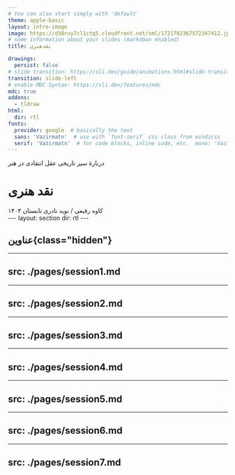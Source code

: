 ```yaml
---
# You can also start simply with 'default'
theme: apple-basic
layout: intro-image
image: https://d38ruy7cl1ctq5.cloudfront.net/sml/1721702367572347412.jpg?format=auto&blur=3
# some information about your slides (markdown enabled)
title: نقدهنری

drawings:
  persist: false
# slide transition: https://sli.dev/guide/animations.html#slide-transitions
transition: slide-left
# enable MDC Syntax: https://sli.dev/features/mdc
mdc: true
addons:
  - tldraw
html:
  dir: rtl
fonts:
  provider: google  # basically the text  
  sans: 'Vazirmatn'  # use with `font-serif` css class from windicss  
  serif: 'Vazirmatn'  # for code blocks, inline code, etc.  mono: 'Vazirmatn'
---
```

 دربارۀ سیر تاریخی عقل انتقادی در هنر
# نقد هنری

<div class="absolute left-0 px-10 bottom-10 w-full flex justify-between">
  <span>
    کاوه رفیعی / نوید نادری
  </span>
    <span>
        تابستان ۱۴۰۳
    </span>
</div>
---
layout: section
dir: rtl
---

##   عناوین{class="hidden"}

<Toc minDepth="1" maxDepth="1" />

---
src: ./pages/session1.md
---

---
src: ./pages/session2.md
---

---
src: ./pages/session3.md
---

---
src: ./pages/session4.md
---

---
src: ./pages/session5.md
---

---
src: ./pages/session6.md
---

---
src: ./pages/session7.md
---